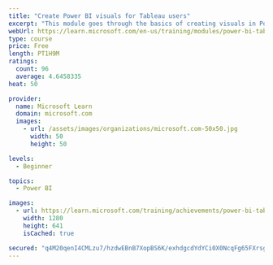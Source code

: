 ```yaml
---
title: "Create Power BI visuals for Tableau users"
excerpt: "This module goes through the basics of creating visuals in Power BI."
webUrl: https://learn.microsoft.com/en-us/training/modules/power-bi-tableau-visuals/
type: course
price: Free
length: PT1H9M
ratings:
  count: 96
  average: 4.6458335
heat: 50

provider:
  name: Microsoft Learn
  domain: microsoft.com
  images:
    - url: /assets/images/organizations/microsoft.com-50x50.jpg
      width: 50
      height: 50

levels:
  - Beginner

topics:
  - Power BI

images:
  - url: https://learn.microsoft.com/training/achievements/power-bi-tableau-visuals-social.png
    width: 1280
    height: 641
    isCached: true

secured: "q4M20qenI4CMLzu7/hzdwEBnB7XopBS6K/exhdgcdYdYCi0X0NcqFg65FXrsg1dzw/tzmIuuTqH4QNzQNT9zi1REHbO+9iBHIdoQMZPn9xayq+eqELon0GG0+6TS8Kbyfn262siRkD8z1CRCUqvZ82qDtVheCoTHAspQEfb/J+1+nBXyi2SmsZHZGH9kRZB4q+8Z8iZ76qoeZ0n+whE9NW0Ek4vrEciY3pomJ5BvIetPn6B5CKIuB05dPayC0KD9bEyTivs/INVtlGV4N86qMl3osVessKREb9ZQRz1FAkrHFrdFNJxkqhEbF/MBld/dDtlSBhB+pKJWNSS2OWkAF3b+mk1d/qdIHXm/aord4aGsE8kb7Jp81zdQwVNywLyz++xb/mcVU2OD4/jqnDTftNETyhdLQJK4DAMkF96U0O8=;xcl7SmQEokk7za7oousLLQ=="
---
```


